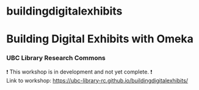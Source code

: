 # buildingdigitalexhibits
# Building Digital Exhibits with Omeka
### UBC Library Research Commons
:heavy_exclamation_mark: This workshop is in development and not yet complete. :heavy_exclamation_mark:    
Link to workshop: https://ubc-library-rc.github.io/buildingdigitalexhibits/
